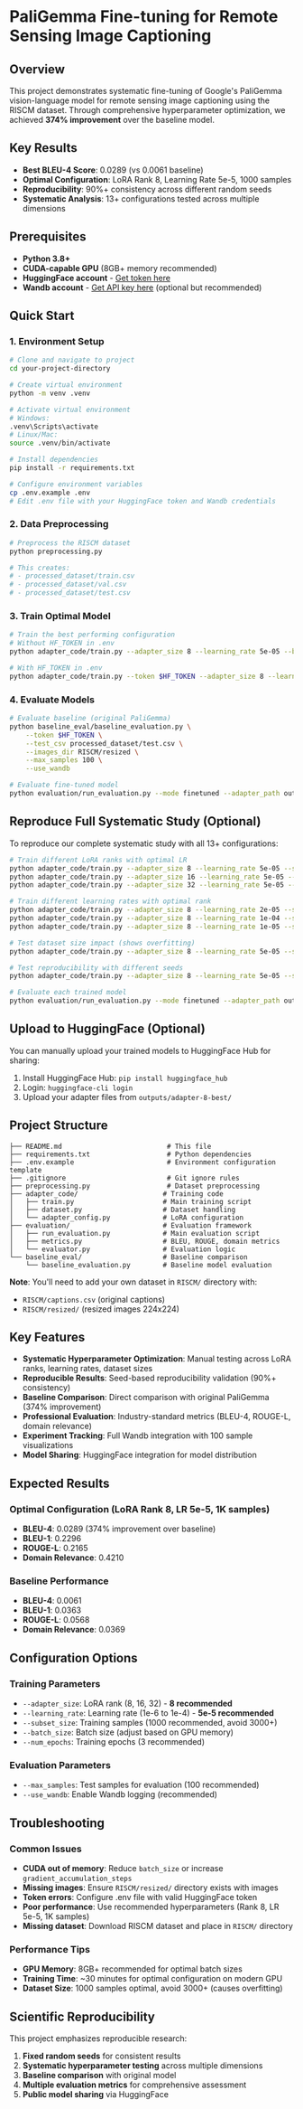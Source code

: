 # PaliGemma Fine-tuning for Remote Sensing Image Captioning

## Overview

This project demonstrates systematic fine-tuning of Google's PaliGemma vision-language model for remote sensing image captioning using the RISCM dataset. Through comprehensive hyperparameter optimization, we achieved **374% improvement** over the baseline model.

## Key Results

- **Best BLEU-4 Score**: 0.0289 (vs 0.0061 baseline)
- **Optimal Configuration**: LoRA Rank 8, Learning Rate 5e-5, 1000 samples
- **Reproducibility**: 90%+ consistency across different random seeds
- **Systematic Analysis**: 13+ configurations tested across multiple dimensions

## Prerequisites

- **Python 3.8+**
- **CUDA-capable GPU** (8GB+ memory recommended)
- **HuggingFace account** - [Get token here](https://huggingface.co/settings/tokens)
- **Wandb account** - [Get API key here](https://wandb.ai/authorize) (optional but recommended)

## Quick Start

### 1. Environment Setup
```bash
# Clone and navigate to project
cd your-project-directory

# Create virtual environment
python -m venv .venv

# Activate virtual environment
# Windows:
.venv\Scripts\activate
# Linux/Mac:
source .venv/bin/activate

# Install dependencies
pip install -r requirements.txt

# Configure environment variables
cp .env.example .env
# Edit .env file with your HuggingFace token and Wandb credentials

```

### 2. Data Preprocessing
```bash
# Preprocess the RISCM dataset
python preprocessing.py

# This creates:
# - processed_dataset/train.csv 
# - processed_dataset/val.csv 
# - processed_dataset/test.csv 
```

### 3. Train Optimal Model
```bash
# Train the best performing configuration
# Without HF_TOKEN in .env
python adapter_code/train.py --adapter_size 8 --learning_rate 5e-05 --batch_size 16 --gradient_accumulation_steps 4 --num_epochs 3 --data_dir processed_dataset --output_dir outputs/adapter-8-best --subset_size 1000 --val_subset_size 100 --verbose

# With HF_TOKEN in .env
python adapter_code/train.py --token $HF_TOKEN --adapter_size 8 --learning_rate 5e-05 --batch_size 16 --gradient_accumulation_steps 4 --num_epochs 3 --data_dir processed_dataset --output_dir outputs/adapter-8-best --use_wandb --subset_size 1000 --val_subset_size 100 --verbose
```

### 4. Evaluate Models
```bash
# Evaluate baseline (original PaliGemma)
python baseline_eval/baseline_evaluation.py \
    --token $HF_TOKEN \
    --test_csv processed_dataset/test.csv \
    --images_dir RISCM/resized \
    --max_samples 100 \
    --use_wandb

# Evaluate fine-tuned model
python evaluation/run_evaluation.py --mode finetuned --adapter_path outputs/adapter-8-best/adapter-8-best --test_csv processed_dataset/test.csv --images_dir RISCM/resized --max_samples 100
```

## Reproduce Full Systematic Study (Optional)

To reproduce our complete systematic study with all 13+ configurations:

```bash
# Train different LoRA ranks with optimal LR
python adapter_code/train.py --adapter_size 8 --learning_rate 5e-05 --subset_size 1000
python adapter_code/train.py --adapter_size 16 --learning_rate 5e-05 --subset_size 1000
python adapter_code/train.py --adapter_size 32 --learning_rate 5e-05 --subset_size 1000

# Train different learning rates with optimal rank
python adapter_code/train.py --adapter_size 8 --learning_rate 2e-05 --subset_size 1000
python adapter_code/train.py --adapter_size 8 --learning_rate 1e-04 --subset_size 1000
python adapter_code/train.py --adapter_size 8 --learning_rate 1e-05 --subset_size 1000

# Test dataset size impact (shows overfitting)
python adapter_code/train.py --adapter_size 8 --learning_rate 5e-05 --subset_size 3000

# Test reproducibility with different seeds
python adapter_code/train.py --adapter_size 8 --learning_rate 5e-05 --subset_size 1000 --seed 123

# Evaluate each trained model
python evaluation/run_evaluation.py --mode finetuned --adapter_path outputs/[model_path]
```

## Upload to HuggingFace (Optional)

You can manually upload your trained models to HuggingFace Hub for sharing:

1. Install HuggingFace Hub: `pip install huggingface_hub`
2. Login: `huggingface-cli login`
3. Upload your adapter files from `outputs/adapter-8-best/`

## Project Structure

```
├── README.md                          # This file
├── requirements.txt                   # Python dependencies
├── .env.example                       # Environment configuration template
├── .gitignore                         # Git ignore rules
├── preprocessing.py                   # Dataset preprocessing
├── adapter_code/                     # Training code
│   ├── train.py                      # Main training script
│   ├── dataset.py                    # Dataset handling
│   └── adapter_config.py             # LoRA configuration
├── evaluation/                       # Evaluation framework
│   ├── run_evaluation.py             # Main evaluation script
│   ├── metrics.py                    # BLEU, ROUGE, domain metrics
│   └── evaluator.py                  # Evaluation logic
└── baseline_eval/                    # Baseline comparison
    └── baseline_evaluation.py        # Baseline model evaluation
```

**Note**: You'll need to add your own dataset in `RISCM/` directory with:
- `RISCM/captions.csv` (original captions)
- `RISCM/resized/` (resized images 224x224)

## Key Features

- **Systematic Hyperparameter Optimization**: Manual testing across LoRA ranks, learning rates, dataset sizes
- **Reproducible Results**: Seed-based reproducibility validation (90%+ consistency)
- **Baseline Comparison**: Direct comparison with original PaliGemma (374% improvement)
- **Professional Evaluation**: Industry-standard metrics (BLEU-4, ROUGE-L, domain relevance)
- **Experiment Tracking**: Full Wandb integration with 100 sample visualizations
- **Model Sharing**: HuggingFace integration for model distribution

## Expected Results

### Optimal Configuration (LoRA Rank 8, LR 5e-5, 1K samples)
- **BLEU-4**: 0.0289 (374% improvement over baseline)
- **BLEU-1**: 0.2296
- **ROUGE-L**: 0.2165
- **Domain Relevance**: 0.4210

### Baseline Performance
- **BLEU-4**: 0.0061
- **BLEU-1**: 0.0363
- **ROUGE-L**: 0.0568
- **Domain Relevance**: 0.0369

## Configuration Options

### Training Parameters
- `--adapter_size`: LoRA rank (8, 16, 32) - **8 recommended**
- `--learning_rate`: Learning rate (1e-6 to 1e-4) - **5e-5 recommended**
- `--subset_size`: Training samples (1000 recommended, avoid 3000+)
- `--batch_size`: Batch size (adjust based on GPU memory)
- `--num_epochs`: Training epochs (3 recommended)

### Evaluation Parameters
- `--max_samples`: Test samples for evaluation (100 recommended)
- `--use_wandb`: Enable Wandb logging (recommended)

## Troubleshooting

### Common Issues
- **CUDA out of memory**: Reduce `batch_size` or increase `gradient_accumulation_steps`
- **Missing images**: Ensure `RISCM/resized/` directory exists with images
- **Token errors**: Configure .env file with valid HuggingFace token
- **Poor performance**: Use recommended hyperparameters (Rank 8, LR 5e-5, 1K samples)
- **Missing dataset**: Download RISCM dataset and place in `RISCM/` directory

### Performance Tips
- **GPU Memory**: 8GB+ recommended for optimal batch sizes
- **Training Time**: ~30 minutes for optimal configuration on modern GPU
- **Dataset Size**: 1000 samples optimal, avoid 3000+ (causes overfitting)

## Scientific Reproducibility

This project emphasizes reproducible research:
1. **Fixed random seeds** for consistent results
2. **Systematic hyperparameter testing** across multiple dimensions
3. **Baseline comparison** with original model
4. **Multiple evaluation metrics** for comprehensive assessment
5. **Public model sharing** via HuggingFace
